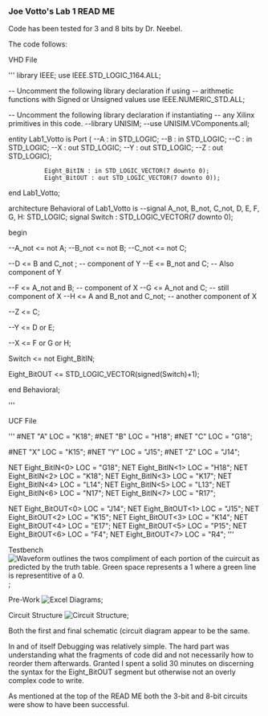 ### Joe Votto's Lab 1 READ ME

Code has been tested for 3 and 8 bits by Dr. Neebel.

The code follows:

VHD File

'''
library IEEE;
use IEEE.STD_LOGIC_1164.ALL;

-- Uncomment the following library declaration if using
-- arithmetic functions with Signed or Unsigned values
use IEEE.NUMERIC_STD.ALL;

-- Uncomment the following library declaration if instantiating
-- any Xilinx primitives in this code.
--library UNISIM;
--use UNISIM.VComponents.all;

entity Lab1_Votto is
    Port ( --A : in  STD_LOGIC;
           --B : in  STD_LOGIC;
           --C : in  STD_LOGIC;
           --X : out  STD_LOGIC;
           --Y : out  STD_LOGIC;
           --Z : out  STD_LOGIC);
			  
			  Eight_BitIN : in STD_LOGIC_VECTOR(7 downto 0);
			  Eight_BitOUT : out STD_LOGIC_VECTOR(7 downto 0));
			
end Lab1_Votto;

architecture Behavioral of Lab1_Votto is
--signal A_not, B_not, C_not, D, E, F, G, H: STD_LOGIC;
signal Switch : STD_LOGIC_VECTOR(7 downto 0);



begin 

--A_not <= not A;
--B_not <= not B;
--C_not <= not C;

--D <= B and C_not ; -- component of Y
--E <= B_not and C; -- Also component of Y

--F <= A_not and B;	-- component of X
--G <= A_not and C; -- still component of X
--H <= A and B_not and C_not; -- another component of X

--Z <= C;

--Y <= D or E;

--X <= F or G or H;

Switch <= not Eight_BitIN;

Eight_BitOUT <= STD_LOGIC_VECTOR(signed(Switch)+1); 

end Behavioral;

'''


UCF File

'''
#NET "A" LOC = "K18";
#NET "B" LOC = "H18";
#NET "C" LOC = "G18";

#NET "X" LOC = "K15";
#NET "Y" LOC = "J15";
#NET "Z" LOC = "J14";

NET Eight_BitIN<0> LOC = "G18";
NET Eight_BitIN<1> LOC = "H18";
NET Eight_BitIN<2> LOC = "K18";
NET Eight_BitIN<3> LOC = "K17";
NET Eight_BitIN<4> LOC = "L14";
NET Eight_BitIN<5> LOC = "L13";
NET Eight_BitIN<6> LOC = "N17";
NET Eight_BitIN<7> LOC = "R17";

NET Eight_BitOUT<0> LOC = "J14";
NET Eight_BitOUT<1> LOC = "J15";
NET Eight_BitOUT<2> LOC = "K15";
NET Eight_BitOUT<3> LOC = "K14";
NET Eight_BitOUT<4> LOC = "E17";
NET Eight_BitOUT<5> LOC = "P15";
NET Eight_BitOUT<6> LOC = "F4";
NET Eight_BitOUT<7> LOC = "R4";
'''

Testbench
![Waveform outlines the twos compliment of each portion of the cuircuit as predicted by the truth table. Green space represents a 1 where a green line is representitive of a 0.](C:\Users\C14Joseph.Votto\Documents\Documents\SeniorYear\ECE281\Lab1\TesbenchOutput.jpeg);

Pre-Work
![Excel Diagrams](C:\Users\C14Joseph.Votto\Documents\Documents\SeniorYear\ECE281\Lab1\TruthTable_SOP_Karnaugh.jpeg);

Circuit Structure
![Circuit Structure](C:\Users\C14Joseph.Votto\Documents\Documents\SeniorYear\ECE281\Lab1\2s_Compliment_Circuit.jpeg);

Both the first and final schematic (circuit diagram appear to be the same.


In and of itself Debugging was relatively simple. The hard part was understanding what the fragments of code did and not necessarily how to reorder them afterwards. Granted I spent a solid 30 minutes on discerning the syntax for the Eight_BitOUT segment but otherwise not an overly complex code to write.

As mentioned at the top of the READ ME both the 3-bit and 8-bit circuits were show to have been successful.